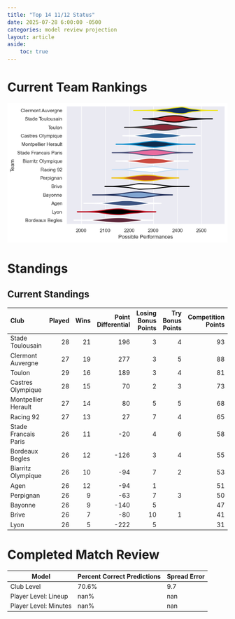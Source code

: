```yaml
---  
title: "Top 14 11/12 Status"  
date: 2025-07-28 6:00:00 -0500  
categories: model review projection  
layout: article  
aside:  
    toc: true  
---
```

# Current Team Rankings


![Club Rankings](plots/rankings_Top_14_1112.png)
# Standings

## Current Standings


| Club                 |   Played |   Wins |   Point Differential |   Losing Bonus Points |   Try Bonus Points |   Competition Points |
|:---------------------|---------:|-------:|---------------------:|----------------------:|-------------------:|---------------------:|
| Stade Toulousain     |       28 |     21 |                  196 |                     3 |                  4 |                   93 |
| Clermont Auvergne    |       27 |     19 |                  277 |                     3 |                  5 |                   88 |
| Toulon               |       29 |     16 |                  189 |                     3 |                  4 |                   81 |
| Castres Olympique    |       28 |     15 |                   70 |                     2 |                  3 |                   73 |
| Montpellier Herault  |       27 |     14 |                   80 |                     5 |                  5 |                   68 |
| Racing 92            |       27 |     13 |                   27 |                     7 |                  4 |                   65 |
| Stade Francais Paris |       26 |     11 |                  -20 |                     4 |                  6 |                   58 |
| Bordeaux Begles      |       26 |     12 |                 -126 |                     3 |                  4 |                   55 |
| Biarritz Olympique   |       26 |     10 |                  -94 |                     7 |                  2 |                   53 |
| Agen                 |       26 |     12 |                  -94 |                     1 |                    |                   51 |
| Perpignan            |       26 |      9 |                  -63 |                     7 |                  3 |                   50 |
| Bayonne              |       26 |      9 |                 -140 |                     5 |                    |                   47 |
| Brive                |       26 |      7 |                  -80 |                    10 |                  1 |                   41 |
| Lyon                 |       26 |      5 |                 -222 |                     5 |                    |                   31 |



# Completed Match Review


| Model | Percent Correct Predictions | Spread Error |
| ------ | ------ | ------ |
| Club Level | 70.6% | 9.7 |
| Player Level: Lineup | nan% | nan |
| Player Level: Minutes | nan% | nan |

